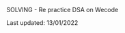 

SOLVING - Re practice DSA on Wecode

Last updated: 13/01/2022
                                                                                                                        
